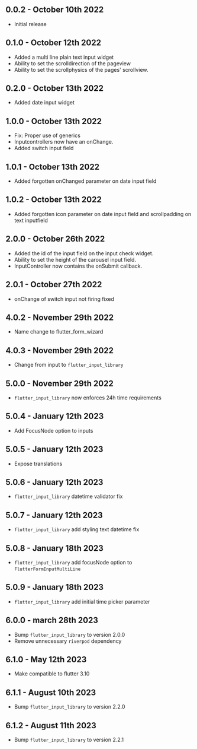 ## 0.0.2 - October 10th 2022

- Initial release

## 0.1.0 - October 12th 2022

- Added a multi line plain text input widget
- Ability to set the scrolldirection of the pageview
- Ability to set the scrollphysics of the pages' scrollview.

## 0.2.0 - October 13th 2022

- Added date input widget

## 1.0.0 - October 13th 2022

- Fix: Proper use of generics
- Inputcontrollers now have an onChange.
- Added switch input field

## 1.0.1 - October 13th 2022

- Added forgotten onChanged parameter on date input field

## 1.0.2 - October 13th 2022

- Added forgotten icon parameter on date input field and scrollpadding on text inputfield
## 2.0.0 - October 26th 2022

- Added the id of the input field on the input check widget.
- Ability to set the height of the carousel input field.
- InputController now contains the onSubmit callback.

## 2.0.1 - October 27th 2022

- onChange of switch input not firing fixed

## 4.0.2 - November 29th 2022

- Name change to flutter_form_wizard


## 4.0.3 - November 29th 2022

- Change from input to `flutter_input_library`

## 5.0.0 - November 29th 2022

- `flutter_input_library` now enforces 24h time requirements

## 5.0.4 - January 12th 2023

- Add FocusNode option to inputs

## 5.0.5 - January 12th 2023

- Expose translations

## 5.0.6 - January 12th 2023

- `flutter_input_library` datetime validator fix

## 5.0.7 - January 12th 2023

- `flutter_input_library` add styling text datetime fix

## 5.0.8 - January 18th 2023

- `flutter_input_library` add focusNode option to `FlutterFormInputMultiLine`

## 5.0.9 - January 18th 2023

- `flutter_input_library` add initial time picker parameter

## 6.0.0 - march 28th 2023

- Bump `flutter_input_library` to version 2.0.0
- Remove unnecessary `riverpod` dependency

## 6.1.0 - May 12th 2023

- Make compatible to flutter 3.10

## 6.1.1 - August 10th 2023

- Bump `flutter_input_library` to version 2.2.0
## 6.1.2 - August 11th 2023

- Bump `flutter_input_library` to version 2.2.1
